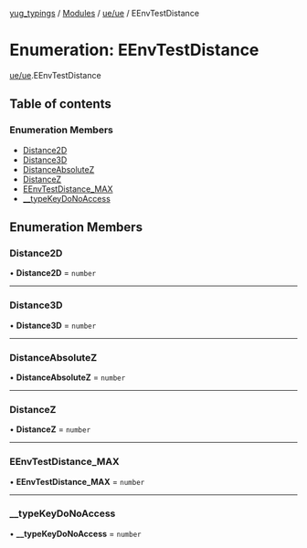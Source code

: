 [yug_typings](../README.md) / [Modules](../modules.md) / [ue/ue](../modules/ue_ue.md) / EEnvTestDistance

# Enumeration: EEnvTestDistance

[ue/ue](../modules/ue_ue.md).EEnvTestDistance

## Table of contents

### Enumeration Members

- [Distance2D](ue_ue.EEnvTestDistance.md#distance2d)
- [Distance3D](ue_ue.EEnvTestDistance.md#distance3d)
- [DistanceAbsoluteZ](ue_ue.EEnvTestDistance.md#distanceabsolutez)
- [DistanceZ](ue_ue.EEnvTestDistance.md#distancez)
- [EEnvTestDistance\_MAX](ue_ue.EEnvTestDistance.md#eenvtestdistance_max)
- [\_\_typeKeyDoNoAccess](ue_ue.EEnvTestDistance.md#__typekeydonoaccess)

## Enumeration Members

### Distance2D

• **Distance2D** = `number`

___

### Distance3D

• **Distance3D** = `number`

___

### DistanceAbsoluteZ

• **DistanceAbsoluteZ** = `number`

___

### DistanceZ

• **DistanceZ** = `number`

___

### EEnvTestDistance\_MAX

• **EEnvTestDistance\_MAX** = `number`

___

### \_\_typeKeyDoNoAccess

• **\_\_typeKeyDoNoAccess** = `number`
